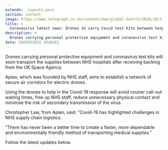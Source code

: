 ```yaml
--- 
extends: _layouts.post 
section: content 
image: https://www.telegraph.co.uk/content/dam/global-health/2020/10/17/TELEMMGLPICT000242079105_trans_NvBQzQNjv4Bq1WWhU9cXe4cGE27zxsNGhhKi2sT3vi7ux2-RDZwC4QA.jpeg?impolicy=logo-overlay 
title: > 
  Coronavirus latest news: Drones to carry Covid test kits between hospitals 
description: > 
  Drones carrying personal protective equipment and coronavirus test kits will soon transport the supplies between NHS hospitals after receiving backing from the UK Space Agency.Apian, which was founded by NHS staff, aims to establish a network of secure air corridors for electric drones.Using the drones to help in the Covid-19 response will avoid courier call-out waiting times, free up NHS staff, reduce unnecessary physical contact and minimise the risk of secondary transmission of the virus.Christopher Law, from Apian, said: "Covid-19 has highlighted challenges in NHS supply chain logistics."There has never been a better time to create a faster, more dependable and environmentally friendly method of transporting medical supplies.”Follow the latest updates below. 
date: 1602923652.3828382 
--- 
```

Drones carrying personal protective equipment and coronavirus test kits will soon transport the supplies between NHS hospitals after receiving backing from the UK Space Agency.

Apian, which was founded by NHS staff, aims to establish a network of secure air corridors for electric drones.

Using the drones to help in the Covid-19 response will avoid courier call-out waiting times, free up NHS staff, reduce unnecessary physical contact and minimise the risk of secondary transmission of the virus.

Christopher Law, from Apian, said: "Covid-19 has highlighted challenges in NHS supply chain logistics.

"There has never been a better time to create a faster, more dependable and environmentally friendly method of transporting medical supplies.”

Follow the latest updates below.